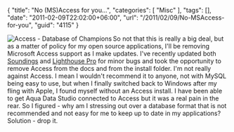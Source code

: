 {
	"title": "No (MS)Access for you...",
	"categories": [
		"Misc"
	],
	"tags": [],
	"date": "2011-02-09T22:02:00+06:00",
	"url": "/2011/02/09/No-MSAccess-for-you",
	"guid": "4115"
}

<img src="https://static.raymondcamden.com/images/cfjedi/Office_Access_2007_Icon.png" align="left" title="Access - Database of Champions" /> So not that this is really a big deal, but as a matter of policy for my open source applications, I'll be removing Microsoft Access support as I make updates. I've recently updated both <a href="http://soundings.riaforge.org">Soundings</a> and <a href="http://lighthousepro.riaforge.org">Lighthouse Pro</a> for minor bugs and took the opportunity to remove Access from the docs and from the install folder. I'm not really against Access. I mean I wouldn't recommend it to anyone, not with MySQL being easy to use, but when I finally switched back to Windows after my fling with Apple, I found myself without an Access install. I have been able to get Aqua Data Studio connected to Access but it was a real pain in the rear. So I figured - why am I stressing out over a database format that is not recommended and not easy for me to keep up to date in my applications? Solution - drop it. 

<br clear="left">
